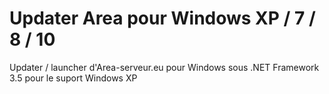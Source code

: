 # Updater Area pour Windows XP / 7 / 8 / 10

Updater / launcher d'Area-serveur.eu pour Windows sous .NET Framework 3.5 pour le suport Windows XP
